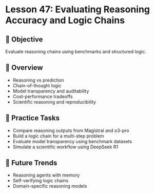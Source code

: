 # Lesson 47: Evaluating Reasoning Accuracy and Logic Chains

## 🎯 Objective

Evaluate reasoning chains using benchmarks and structured logic.

## 🧠 Overview

- Reasoning vs prediction
- Chain-of-thought logic
- Model transparency and auditability
- Cost-performance tradeoffs
- Scientific reasoning and reproducibility

## 🧪 Practice Tasks

- Compare reasoning outputs from Magistral and o3-pro
- Build a logic chain for a multi-step problem
- Evaluate model transparency using benchmark datasets
- Simulate a scientific workflow using DeepSeek R1

## 🔮 Future Trends

- Reasoning agents with memory
- Self-verifying logic chains
- Domain-specific reasoning models
